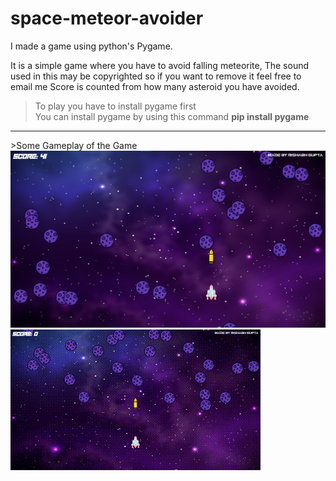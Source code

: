 # space-meteor-avoider
I made a game using python's Pygame. 

It is a simple game where you have to avoid falling meteorite, 
The sound used in this may be copyrighted so if you want to remove it feel free to email me
Score is counted from how many asteroid you have avoided.

>To play you have to install pygame first<br>
>You can install pygame by using this command
__pip install pygame__

<hr>
>Some Gameplay of the Game</h3>
<img src="Gameplay.png">
<br>
<img src="Gameplay.gif">
